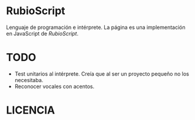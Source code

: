 # RubioScript

Lenguaje de programación e intérprete.
La página es una implementación en JavaScript de *RubioScript*.

# TODO

- Test unitarios al intérprete. Creía que al ser un proyecto pequeño
no los necesitaba.
- Reconocer vocales con acentos.

# LICENCIA
